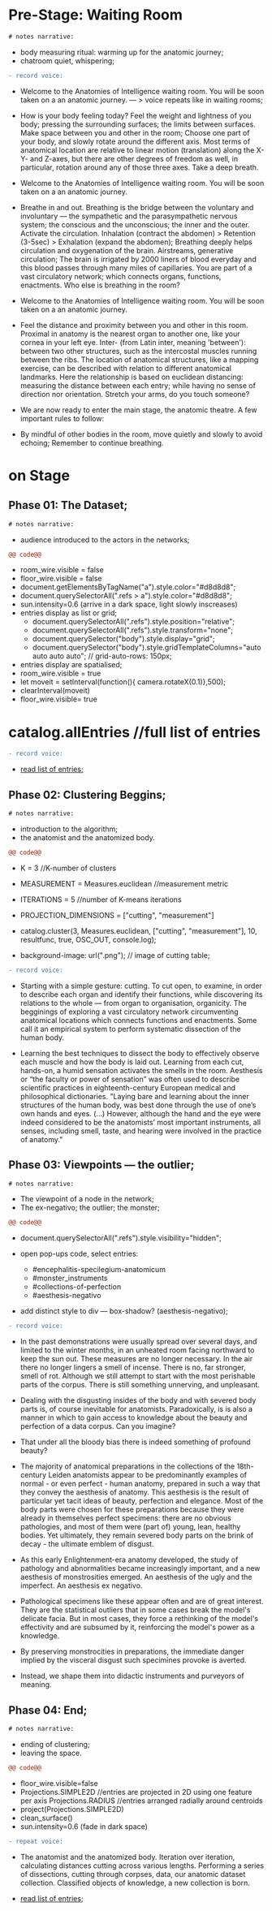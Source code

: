 <!---
```diff
- text in red
+ text in green
! text in orange
# text in gray
@@ text in purple (and bold)@@
```
-->

# Pre-Stage: Waiting Room


```diff
# notes narrative:
```

* body measuring ritual: warming up for the anatomic journey;
* chatroom quiet, whispering;

```diff
- record voice:
```

* Welcome to the Anatomies of Intelligence waiting room. You will be soon taken on a an anatomic journey. — > voice repeats like in waiting rooms;

* How is your body feeling today? Feel the weight and lightness of you body; pressing the surrounding surfaces; the limits between surfaces.
Make space between you and other in the room; 
Choose one part of your body, and slowly rotate around the different axis.
Most terms of anatomical location are relative to linear motion (translation) along the X- Y- and Z-axes, 
but there are other degrees of freedom as well, in particular, rotation around any of those three axes.
Take a deep breath.

* Welcome to the Anatomies of Intelligence waiting room. You will be soon taken on a an anatomic journey.

* Breathe in and out. Breathing is the bridge between the voluntary and involuntary — the sympathetic and the parasympathetic nervous system; 
the conscious and the unconscious; the inner and the outer. Activate the circulation.
Inhalation (contract the abdomen) > Retention (3-5sec) > Exhalation (expand the abdomen);
Breathing deeply helps circulation and oxygenation of the brain. Airstreams, generative circulation;
The brain is irrigated by 2000 liners of blood everyday and this blood passes through many miles of capillaries.
You are part of a vast circulatory network; which connects organs, functions, enactments.
Who else is breathing in the room?

* Welcome to the Anatomies of Intelligence waiting room. You will be soon taken on a an anatomic journey.

* Feel the distance and proximity between you and other in this room. 
Proximal in anatomy is the nearest organ to another one, like your cornea in your left eye. 
Inter- (from Latin inter, meaning 'between'): between two other structures, such as the intercostal muscles running between the ribs.
The location of anatomical structures, like a mapping exercise, can be described with relation to different anatomical landmarks. 
Here the relationship is based on euclidean distancing: measuring the distance between each entry; 
while having no sense of direction nor orientation.
Stretch your arms, do you touch someone?

* We are now ready to enter the main stage, the anatomic theatre. A few important rules to follow:

* By mindful of other bodies in the room, move quietly and slowly to avoid echoing;
Remember to continue breathing.

# on Stage

## Phase 01: The Dataset;


```diff
# notes narrative:
```

* audience introduced to the actors in the networks; 


```diff
@@ code@@
```
* room_wire.visible = false
* floor_wire.visible = false
*  document.getElementsByTagName("a").style.color="#d8d8d8";
  * document.querySelectorAll(".refs > a").style.color="#d8d8d8";
* sun.intensity=0.6 (arrive in a dark space, light slowly inscreases)
* entries display as list or grid;
  * document.querySelectorAll(".refs").style.position="relative"; 
  * document.querySelectorAll(".refs").style.transform="none"; 
  * document.querySelector("body").style.display="grid"; 
  * document.querySelector("body").style.gridTemplateColumns="auto auto auto auto"; // grid-auto-rows: 150px;
* entries display are spatialised;
* room_wire.visible = true
* let moveit = setInterval(function(){ camera.rotateX(0.1)},500); 
* clearInterval(moveit)
* floor_wire.visible= true


# catalog.allEntries //full list of entries

```diff
- record voice:
```

* [read list of entries;](https://github.com/anatomiesofintelligence/anatomiesofintelligence.github.io/blob/master/narrative/all-tags.md)


## Phase 02: Clustering Beggins;


```diff
# notes narrative:
```

* introduction to the algorithm;
* the anatomist and the anatomized body.


```diff
@@ code@@
```
* K = 3 //K-number of clusters
* MEASUREMENT = Measures.euclidean //measurement metric
* ITERATIONS = 5 //number of K-means iterations
* PROJECTION_DIMENSIONS = ["cutting", "measurement"]
* catalog.cluster(3, Measures.euclidean, ["cutting", "measurement"], 10, resultfunc, true, OSC_OUT, console.log);

* background-image: url(".png"); // image of cutting table;


```diff
- record voice:
```

* Starting with a simple gesture: cutting. To cut open, to examine, in order to describe each organ and identify their functions, while discovering its relations to the whole — from organ to organisation, organicity. The begginings of exploring a vast circulatory network circumventing anatomical locations which connects functions and enactments. Some call it an empirical system to perform systematic dissection of the human body.

* Learning the best techniques to dissect the body to effectively observe each muscle and how the body is laid out. Learning from each cut, hands-on, a humid sensation activates the smells in the room.
Aesthesis or “the faculty or power of sensation” was often used to describe scientific practices in eighteenth-century European medical and philosophical dictionaries. "Laying bare and learning about the inner structures of the human body, was best done through the use of one’s own hands and eyes. (...) However, although the hand and the eye were indeed considered to be the anatomists’ most important instruments, all senses, including smell, taste, and hearing were involved in the practice of anatomy."

## Phase 03: Viewpoints — the outlier;


```diff
# notes narrative:
```

* The viewpoint of a node in the network;
* The ex-negativo; the outlier; the monster;

```diff
@@ code@@
```

* document.querySelectorAll(".refs").style.visibility="hidden";

* open pop-ups code, select entries:
  * #encephalitis-specilegium-anatomicum
  * #monster_instruments
  * #collections-of-perfection
  * #aesthesis-negativo

* add distinct style to div  — box-shadow? (aesthesis-negativo);
  
```diff
- record voice:
```

* In the past demonstrations were usually spread over several days, and limited to the winter months, in an unheated room facing northward to keep the sun out. 
These measures are no longer necessary. In the air there no longer lingers a smell of incense. There is no, far stronger, smell of rot. 
Although we still attempt to start with the most perishable parts of the corpus. There is still something unnerving, and unpleasant.

* Dealing with the disgusting insides of the body and with severed body parts is, of course inevitable for anatomists. 
Paradoxically, is is also a manner in which to gain access to knowledge about the beauty and perfection of a data corpus. Can you imagine? 

* That under all the bloody bias there is indeed something of profound beauty?

* The majority of anatomical preparations in the collections of the 18th-century Leiden anatomists appear to be predominantly examples of normal - or even perfect - human anatomy, prepared in such a way that they convey the aesthesis of anatomy. 
This aesthesis is the result of particular yet tacit ideas of beauty, perfection and elegance. 
Most of the body parts were chosen for these preparations because they were already in themselves perfect specimens: there are no obvious pathologies, and most of them were (part of) young, lean, healthy bodies. Yet ultimately, they remain severed body parts on the brink of decay - the ultimate emblem of disgust.

* As this early Enlightenment-era anatomy developed, the study of pathology and abnormalities became increasingly important, and a new aesthesis of monstrosities emerged. 
An aesthesis of the ugly and the imperfect. An aesthesis ex negativo.

* Pathological specimens like these appear often and are of great interest. They are the statistical outliers that in some cases break the model's delicate facia. 
But in most cases, they force a rethinking of the model's effectivity and are subsumed by it, reinforcing the model's power as a knowledge. 

* By preserving monstrocities in preparations, the immediate danger implied by the visceral disgust such specimines provoke is averted. 

* Instead, we shape them into didactic instruments and purveyors of meaning.

## Phase 04: End;


```diff
# notes narrative:
```

* ending of clustering; 
* leaving the space.

```diff
@@ code@@
```

* floor_wire.visible=false
* Projections.SIMPLE2D //entries are projected in 2D using one feature per axis Projections.RADIUS //entries arranged radially around centroids
* project(Projections.SIMPLE2D)
* clean_surface() 
* sun.intensity=0.6 (fade in dark space)

```diff
- repeat voice:
```

* The anatomist and the anatomized body. Iteration over iteration, calculating distances cutting across various lengths. 
Performing a series of dissections, cutting through corpses, data, our anatomic dataset collection. Classified objects of knowledge, a new collection is born.

* [read list of entries;](https://github.com/anatomiesofintelligence/anatomiesofintelligence.github.io/blob/master/narrative/all-tags.md)

